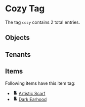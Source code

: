 # Cozy Tag

The tag `cozy` contains 2 total entries.

## Objects

## Tenants

## Items

Following items have this item tag:

- <img src="https://raw.githubusercontent.com/Ceterai/Enternia/main/items/armors/alta/tier6/ceterai/legwear/icon.png" alt="Artistic Scarf icon" loading="lazy" width="auto" height="16px"/> [Artistic Scarf](https://ceterai.github.io/MyEnternia/Wiki/ArtisticScarf)
- <img src="https://raw.githubusercontent.com/Ceterai/Enternia/main/items/armors/alta/tier6/ceterai/legwear/icon.png" alt="Dark Earhood icon" loading="lazy" width="auto" height="16px"/> [Dark Earhood](https://ceterai.github.io/MyEnternia/Wiki/DarkEarhood)
